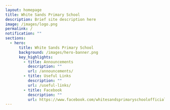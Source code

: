 ```yaml
---
layout: homepage
title: White Sands Primary School
description: Brief site description here
image: /images/logo.png
permalink: /
notification: ""
sections:
  - hero:
      title: White Sands Primary School
      background: /images/hero-banner.png
      key_highlights:
        - title: Announcements
          description: ""
          url: /announcements/
        - title: Useful Links
          description: ""
          url: /useful-links/
        - title: Facebook
          description: ""
          url: https://www.facebook.com/whitesandsprimaryschoolofficial/
---
```

